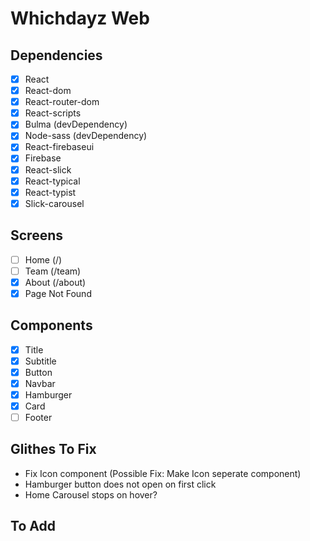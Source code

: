 # Whichdayz Web

## Dependencies
- [x] React
- [x] React-dom
- [x] React-router-dom
- [x] React-scripts
- [x] Bulma (devDependency)
- [x] Node-sass (devDependency)
- [x] React-firebaseui
- [x] Firebase
- [x] React-slick
- [x] React-typical
- [x] React-typist
- [x] Slick-carousel

## Screens
- [ ] Home (/)
- [ ] Team (/team)
- [x] About (/about)
- [x] Page Not Found

## Components 
- [x] Title
- [x] Subtitle
- [x] Button
- [x] Navbar
- [x] Hamburger
- [x] Card
- [ ] Footer

## Glithes To Fix
- Fix Icon component (Possible Fix: Make Icon seperate component)
- Hamburger button does not open on first click
- Home Carousel stops on hover?

## To Add